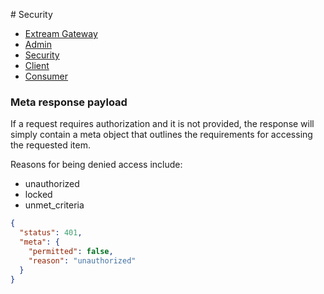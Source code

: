 # Security

* [Extream Gateway](index.html)
* [Admin](admin.html)
* [Security](security.html)
* [Client](client.html)
* [Consumer](consumer.html)

### Meta response payload

If a request requires authorization and it is not provided, the response will simply contain a meta object that outlines the requirements for accessing the requested item.

Reasons for being denied access include:

* unauthorized
* locked
* unmet_criteria

```JSON
{
  "status": 401,
  "meta": {
    "permitted": false,
    "reason": "unauthorized"
  }
}
```